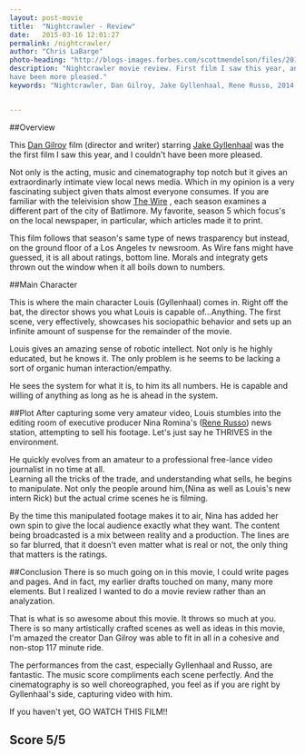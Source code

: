 ```yaml
---
layout: post-movie
title:  "Nightcrawler - Review"
date:   2015-03-16 12:01:27
permalink: /nightcrawler/
author: "Chris LaBarge"
photo-heading: "http://blogs-images.forbes.com/scottmendelson/files/2014/11/maxresdefault.jpg"
description: "Nightcrawler movie review. First film I saw this year, and I couldn't 
have been more pleased."
keywords: "Nightcrawler, Dan Gilroy, Jake Gyllenhaal, Rene Russo, 2014 "


---
```


##Overview

This [Dan Gilroy](http://www.imdb.com/name/nm0319659/) film (director and writer)
 starring [Jake Gyllenhaal](http://www.imdb.com/name/nm0350453/) was the 
the first film I saw this year, and I couldn't have been more pleased.   



Not only is the acting, music and cinematography top notch but it gives an extraordinarly 
intimate view local news media. Which in my opinion is a very fascinating subject 
given thats almost everyone consumes. If you are familiar with the teleivision show [The Wire](http://en.wikipedia.org/wiki/The_Wire) , 
each season examines a different part of the city of Batlimore.  My favorite, 
season 5  which focus's on the local newspaper, in particular, 
which articles made it to print.  

This film follows that season's same type of news trasparency but instead, on
the ground floor of a  Los Angeles tv newsroom.  As Wire fans might have guessed, it is 
all about ratings, bottom line. Morals and integraty gets thrown out the window
when it all boils down to numbers.

##Main Character

This is where the main character Louis (Gyllenhaal) comes in.  Right off the bat,
the director shows you what Louis is capable of...Anything.  The first scene, very
effectively, showcases his sociopathic behavior and sets up an infinite amount of suspense 
for the remainder of the movie. 

Louis gives an amazing sense of robotic intellect.  Not only is he highly
educated, but he knows it. The only problem is he seems to be lacking a sort of
organic human interaction/empathy. 
 	
He sees the system for what it is, to him its all numbers.  He is capable
and willing of anything as long as he is ahead in the system.  

##Plot
After capturing some very amateur video, Louis stumbles into the editing 
room of executive producer Nina Romina's ([Rene Russo](http://www.imdb.com/name/nm0000623/)) news station, attempting 
to sell his footage. Let's just say he THRIVES in the environment.

He quickly evolves from an amateur to a professional free-lance video journalist in no time at all.  
Learning all the tricks of the trade, and understanding what
sells, he begins to manipulate.  Not only the people around him,(Nina as well as Louis's
new intern Rick) but the actual crime scenes he is filming. 

By the time this manipulated footage makes it to air, Nina has added her own
spin to give the local audience exactly what they want.  The content being broadcasted
is a mix between reality and a production. The lines are so far blurred, that it
doesn't even matter what is real or not, the only thing that matters is the ratings.  

##Conclusion
There is so much going on in this movie, I could write pages and pages. And in 
fact, my earlier drafts touched on many, many more elements. But I realized I wanted to
do a movie review rather than an analyzation.

 That is what is so
awesome about this movie.  It throws so much at you. There is so many artistically
crafted scenes as well as ideas in this movie, I'm amazed the creator Dan Gilroy
was able to fit in all in a cohesive and non-stop 117 minute ride.

The performances from the cast, especially Gyllenhaal and Russo, are fantastic.  The
music score compliments each scene perfectly. And the cinematography is so well
choreographed, you feel as if you are right by Gyllenhaal's side, capturing video
with him.

If you haven't yet, GO WATCH THIS FILM!!

## Score 5/5